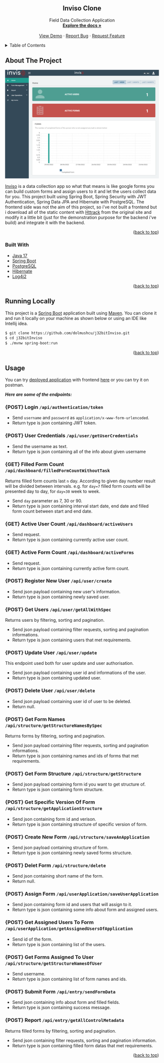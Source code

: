 <!-- PROJECT LOGO -->
<br />
<div align="center">
<h2 align="center">Inviso Clone</h2>

  <p align="center">
    Field Data Collection Application
    <br />
    <a href="https://github.com/dolmushcu/j32bitInviso"><strong>Explore the docs »</strong></a>
    <br />
    <br />
    <a href="https://inviso-spring.herokuapp.com/">View Demo</a>
    ·
    <a href="https://github.com/dolmushcu/j32bitInviso/issues">Report Bug</a>
    ·
    <a href="https://github.com/dolmushcu/j32bitInviso/issues">Request Feature</a>
  </p>
</div>



<!-- TABLE OF CONTENTS -->
<details>
  <summary>Table of Contents</summary>
  <ol>
    <li>
      <a href="#about-the-project">About The Project</a>
      <ul>
        <li><a href="#built-with">Built With</a></li>
      </ul>
    </li>
    <li><a href="#running-locally">Running Locally</a></li>
    <li><a href="#usage">Usage</a></li>
    <li><a href="#license">License</a></li>
    <li><a href="#contact">Contact</a></li>
  </ol>
</details>



<!-- ABOUT THE PROJECT -->
## About The Project

[![Product Name Screen Shot][product-screenshot]][demo-url]

[Inviso](https://invisoapp.com.tr/) is a data collection app so what that means is 
like google forms you can build custom forms and assign users to it and let the 
users collect data for you. This project built using Spring Boot, Spring Security 
with JWT Authentication, Spring Data JPA and Hibernate with PostgreSQL. The 
frontend side was not the aim of this project, so i've not built a frontend but i 
download all of the static content with [Httrack](https://www.httrack.com/) from 
the original site and modify it a little bit (just for the demonstration purpose 
for the backend i've build) and integrate it with the backend.

<p align="right">(<a href="#top">back to top</a>)</p>



### Built With

* [Java 17](https://www.java.com/tr/)
* [Spring Boot](https://spring.io/projects/spring-boot)
* [PostgreSQL](https://www.postgresql.org/)
* [Hibernate](https://hibernate.org/)
* [Log4j2](https://logging.apache.org/log4j/2.x/)

<p align="right">(<a href="#top">back to top</a>)</p>



<!-- GETTING STARTED -->
## Running Locally

This project is a [Spring Boot](https://spring.io/projects/spring-boot) application
built using [Maven](https://spring.io/guides/gs/maven/). You can clone it and run 
it locally on your machine as shown below or using an IDE like Intellij idea.

   ```sh
   $ git clone https://github.com/dolmushcu/j32bitInviso.git
   $ cd j32bitInviso
   $ ./mvnw spring-boot:run
   ```

<p align="right">(<a href="#top">back to top</a>)</p>



<!-- USAGE EXAMPLES -->
## Usage

You can try [deployed application][demo-url] with frontend [here][demo-url] or you
can try it on postman.

***Here are some of the endpoints:***

### {POST} Login `/api/authentication/token` 
* Send `username` and `password` as `application/x-www-form-urlencoded`.
* Return type is json containing JWT token.
### {POST} User Credentials `/api/user/getUserCredentials`
* Send the username as text. 
* Return type is json containing all of the info about given username
### {GET} Filled Form Count `/api/dashboard/filledFormCountWithoutTask`
Returns filled form counts last `n` day. According to given day number result will
be divided between intervals. e.g. for `day=7` filled form counts will be presented 
day to day, for `day=30` week to week.
* Send `day` parameter as 7, 30 or 90.
* Return type is json containing interval start date, end date and filled form count
between start and end date.
### {GET} Active User Count `/api/dashboard/activeUsers`
* Send request.
* Return type is json containing currently active user count.
### {GET} Active Form Count `/api/dashboard/activeForms`
* Send request.
* Return type is json containing currently active form count.
### {POST} Register New User `/api/user/create`
* Send json payload containing new user's information.
* Return type is json containing newly saved user.
### {POST} Get Users `/api/user/getAllWithSpec`
Returns users by filtering, sorting and pagination.
* Send json payload containing filter requests, sorting and pagination informations.
* Return type is json containing users that met requirements.
### {POST} Update User `/api/user/update`
This endpoint used both for user update and user authorisation.
* Send json payload containing user id and informations of the user.
* Return type is json containing updated user.
### {POST} Delete User `/api/user/delete`
* Send json payload containing user id of user to be deleted.
* Return null.
### {POST} Get Form Names `/api/structure/getStructureNamesBySpec`
Returns forms by filtering, sorting and pagination.
* Send json payload containing filter requests, sorting and pagination informations.
* Return type is json containing names and ids of forms that met requirements.
### {POST} Get Form Structure `/api/structure/getStructure`
* Send json payload containing form id you want to get structure of.
* Return type is json containing form structure.
### {POST} Get Specific Version Of Form `/api/structure/getApplicationStructure`
* Send json containing form id and verison.
* Return type is json containing structure of specific version of form.
### {POST} Create New Form `/api/structure/saveAnApplication`
* Send json payload containing structure of form.
* Return type is json containing newly saved forms structure.
### {POST} Delet Form `/api/structure/delete`
* Send json containing short name of the form.
* Return null.
### {POST} Assign Form `/api/userApplication/saveUserApplication`
* Send json containing form id and users that will assign to it.
* Return type is json containing some info about form and assigned users.
### {POST} Get Assigned Users To Form `/api/userApplication/getAssignedUsersOfApplication`
* Send id of the form.
* Return type is json containing list of the users.
### {POST} Get Forms Assigned To User `/api/structure/getStructureNamesOfUser`
* Send username.
* Return type is json containing list of form names and ids.
### {POST} Submit Form `/api/entry/sendFormData`
* Send json containing info about form and filled fields.
* Return type is json containing success message.
### {POST} Report `/api/entry/getAllControlMetadata`
Returns filled forms by filtering, sorting and pagination.
* Send json containing filter requests, sorting and pagination information.
* Return type is json containing filled form datas that met requirements.


<p align="right">(<a href="#top">back to top</a>)</p>



<!-- MARKDOWN LINKS & IMAGES -->
<!-- https://www.markdownguide.org/basic-syntax/#reference-style-links -->
[contributors-shield]: https://img.shields.io/github/contributors/dolmushcu/j32bitInviso.svg?style=for-the-badge
[contributors-url]: https://github.com/dolmushcu/j32bitInviso/graphs/contributors
[forks-shield]: https://img.shields.io/github/forks/dolmushcu/j32bitInviso.svg?style=for-the-badge
[forks-url]: https://github.com/dolmushcu/j32bitInviso/network/members
[stars-shield]: https://img.shields.io/github/stars/dolmushcu/j32bitInviso.svg?style=for-the-badge
[stars-url]: https://github.com/dolmushcu/j32bitInviso/stargazers
[issues-shield]: https://img.shields.io/github/issues/dolmushcu/j32bitInviso.svg?style=for-the-badge
[issues-url]: https://github.com/dolmushcu/j32bitInviso/issues
[license-shield]: https://img.shields.io/github/license/dolmushcu/j32bitInviso.svg?style=for-the-badge
[license-url]: https://github.com/dolmushcu/j32bitInviso/blob/master/LICENSE.txt
[linkedin-shield]: https://img.shields.io/badge/-LinkedIn-black.svg?style=for-the-badge&logo=linkedin&colorB=555
[linkedin-url]: https://linkedin.com/in/linkedin_username
[product-screenshot]: screenshotINVISO.png
[demo-url]: https://inviso-spring.herokuapp.com/
